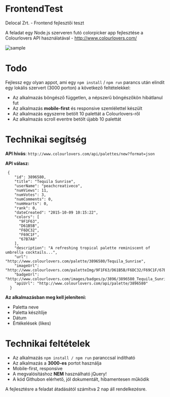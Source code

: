 # FrontendTest
Delocal Zrt. - Frontend fejlesztői teszt

A feladat egy Node.js szerveren futó colorpicker app fejlesztése a Colourlovers API használatával - http://www.colourlovers.com/ 

![sample](https://s3.amazonaws.com/assets-github/repo/progcode/img/ColourLovers+Live+Desktop.png)

# Todo

Fejlessz egy olyan appot, ami egy `npm install` / `npm run` parancs után elindít egy lokális szervert (3000 porton) a következő feltételekkel:

 - Az alkalmazás böngésző független, a népszerű böngészőkön hibátlanul fut
 - Az alkalmazás **mobile-first** és responsive szemlélettel készült
 - Az alkalmazás egyszerre betölt 10 palettát a Colourlovers-ről
 - Az alkalmazás scroll eventre betölt újabb 10 palettát
 
# Technikai segítség
**API hívás**:  `http://www.colourlovers.com/api/palettes/new?format=json`

**API válasz:**

     {
        "id": 3896580,
        "title": "Tequila Sunrise",
        "userName": "peachcreativeco",
        "numViews": 11,
        "numVotes": 3,
        "numComments": 0,
        "numHearts": 0,
        "rank": 0,
        "dateCreated": "2015-10-09 10:15:22",
        "colors": [
          "9F1F63",
          "D61B5B",
          "F6DC32",
          "F69C1F",
          "67B7A8"
        ],
        "description": "A refreshing tropical palette reminiscent of umbrella cocktails...",
        "url": "http://www.colourlovers.com/palette/3896580/Tequila_Sunrise",
        "imageUrl": "http://www.colourlovers.com/paletteImg/9F1F63/D61B5B/F6DC32/F69C1F/67B7A8/Tequila_Sunrise.png",
        "badgeUrl": "http://www.colourlovers.com/images/badges/p/3896/3896580_Tequila_Sunrise.png",
        "apiUrl": "http://www.colourlovers.com/api/palette/3896580"
      }
**Az alkalmazásban meg kell jeleníteni:**

 - Paletta neve
 - Paletta készítője
 - Dátum
 - Értékelések (likes)
 
# Technikai feltételek
 - Az alkalmazás `npm install / npm run` paranccsal indítható
 - Az alkalmazás a **3000-es** portot használja
 - Mobile-first, responsive
 - A megvalósításhoz **NEM** használható jQuery!
 - A kód Githubon elérhető, jól dokumentált, hibamentesen működik
 
 A fejlesztésre a feladat átadásától számítva 2 nap áll rendelkezésre.

